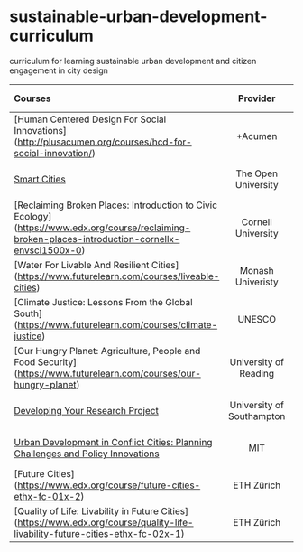 # sustainable-urban-development-curriculum

curriculum for learning sustainable urban development and citizen engagement in city design

Courses | Provider | Platform | Duration | Effort | Co-learning
:-- | :--: | :--: | :--: | :--: | :--:
[Human Centered Design For Social Innovations] (http://plusacumen.org/courses/hcd-for-social-innovation/) | +Acumen | IDEO | 7 weeks | 5 hours p/w |
[Smart Cities](https://www.futurelearn.com/courses/smart-cities) | The Open University | FutureLearn | 6 weeks | 3 hours p/w
[Reclaiming Broken Places: Introduction to Civic Ecology] (https://www.edx.org/course/reclaiming-broken-places-introduction-cornellx-envsci1500x-0) | Cornell University | edX | 6 weeks | 4 hours p/w | [HK](http://www.meetup.com/Green-Sustainable-Living-Hong-Kong/events/232005726/)
[Water For Livable And Resilient Cities] (https://www.futurelearn.com/courses/liveable-cities) | Monash Univeristy | FutureLearn | 7 weeks | 4 hours p/w |
[Climate Justice: Lessons From the Global South] (https://www.futurelearn.com/courses/climate-justice) | UNESCO | FutureLearn | 4 weeks | 2 hours p/w |
[Our Hungry Planet: Agriculture, People and Food Security] (https://www.futurelearn.com/courses/our-hungry-planet) | University of Reading | FutureLearn | 4 weeks | 2 hours p/w |
[Developing Your Research Project](https://www.futurelearn.com/courses/research-project) | University of Southampton | FutureLearn | 8 weeks | 1 hour p/w |
[Urban Development in Conflict Cities: Planning Challenges and Policy Innovations](http://ocw.mit.edu/courses/urban-studies-and-planning/11-488-urban-development-in-conflict-cities-planning-challenges-and-policy-innovations-fall-2015/index.htm) | MIT | Open Courseware | 12 weeks | 3 hours p/w | 
[Future Cities] (https://www.edx.org/course/future-cities-ethx-fc-01x-2) | ETH Zürich | edX | 10 weeks | 3 hours p/w | 
[Quality of Life: Livability in Future Cities] (https://www.edx.org/course/quality-life-livability-future-cities-ethx-fc-02x-1) | ETH Zürich | edX | 11 weeks | 3 hours p/w |

